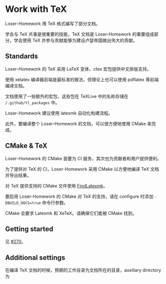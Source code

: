 # Work with TeX

Loser-Homework 用 TeX 格式编写了部分文档。

学会与 TeX 共事是很重要的技能，TeX 文档是 Loser-Homework 的重要组成部分，学会使用 TeX 并参与贡献能够为建设卢瑟帝国做出伟大的贡献。

## Standards

Loser-Homework 的 TeX 采用 LaTeX 变体，ctex 宏包提供中文排版支持。

使用 xelatex 编译器前端是最标准的做法，但理论上也可以使用 pdflatex 等前端编译文档。

文档使用了一些额外的宏包，这些包在 TeXLive 中的名称存储在 `/.github/tl_packages` 中。

Loser-Homework 建议使用 latexmk 自动化构建流程。

此外，要编译整个 Loser-Homework 的文档，可以很方便地使用 CMake 来完成。

## CMake & TeX

Loser-Homework 的 CMake 首要为 CI 服务，其次也为贡献者和用户提供便利。

为了提供对 TeX 的 CI，Loser-Homework 采用 CMake 以方便地编译 TeX 文档并导出结果。

对 TeX 提供支持的 CMake 文件使用 [FindLatexmk](https://github.com/kprussing/FindLatexmk)。

要启用 Loser-Homework 的 CMake 对 TeX 的支持，请在 configure 时添加 `-DBUILD_DOCS=true` 命令行参数。

CMake 会要求 Latexmk 和 XeTeX。请确保它们能被 CMake 找到。

## Getting started

见 [#270](https://github.com/Mq-b/Loser-HomeWork/discussions/270)。

## Additional settings

在编译 TeX 文档的时候，预期的工作目录为文档所在的目录，auxiliary directory 为
